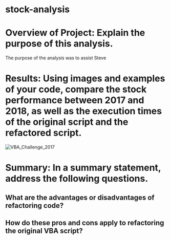 # stock-analysis



# Overview of Project: Explain the purpose of this analysis.
  The purpose of the analysis was to assist Steve 

# Results: Using images and examples of your code, compare the stock performance between 2017 and 2018, as well as the execution times of the original script and the refactored script.

  ![VBA_Challenge_2017](https://user-images.githubusercontent.com/86751774/125832159-a3dd53fa-704b-41ac-a1cc-6bf01694030b.png)
  
# Summary: In a summary statement, address the following questions.

  ## What are the advantages or disadvantages of refactoring code?
  ## How do these pros and cons apply to refactoring the original VBA script?
